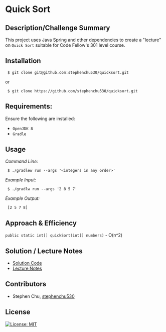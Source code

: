# Quick Sort

## Description/Challenge Summary
This project uses Java Spring and other dependencies to create a "lecture" on `Quick Sort` suitable for Code Fellow's 301 level course.

## Installation

```
 $ git clone git@github.com:stephenchu530/quicksort.git
```
or
```
 $ git clone https://github.com/stephenchu530/quicksort.git
```

## Requirements:

Ensure the following are installed:
* `OpenJDK 8`
* `Gradle`

## Usage

*Command Line:*
```
 $ ./gradlew run --args '<integers in any order>'
```

*Example Input:*
```
 $ ./gradlw run --args '2 8 5 7'
```

*Example Output:*
```
 [2 5 7 8]
```

## Approach & Efficiency
`public static int[] quickSort(int[] numbers)` - O(n^2)

## Solution / Lecture Notes
* [Solution Code](src/main/java/quicksort/App.java)
* [Lecture Notes](LECTURE-NOTES.md)

## Contributors
* Stephen Chu, [stephenchu530](https://github.com/stephenchu530)

## License
[![License: MIT](https://img.shields.io/badge/License-MIT-yellow.svg)](https://github.com/stephenchu530/quicksort/blob/master/LICENSE)
